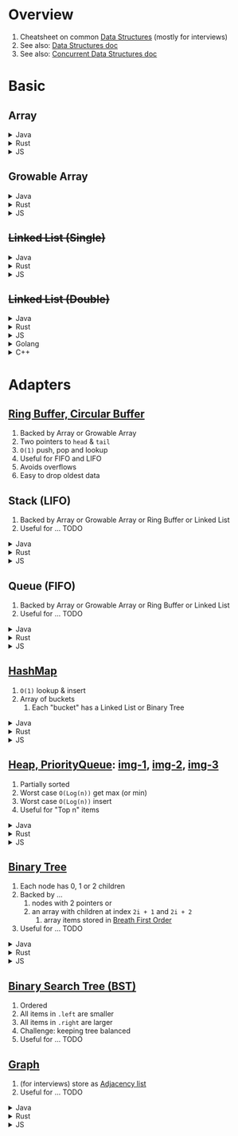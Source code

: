 # Overview
1. Cheatsheet on common [Data Structures](https://en.wikipedia.org/wiki/Abstract_data_type) (mostly for interviews)
1. See also: [Data Structures doc](./data-structures.md)
1. See also: [Concurrent Data Structures doc](./data-structures.concurrent.md)


# Basic

## Array

<details>
    <summary>Java</summary>

- [Java Spec](https://docs.oracle.com/javase/specs/jls/se8/html/jls-10.html)
- heap allocated
- length is **NOT** part of the type

```java
// TODO: int array example
// TODO: 2d int array example
```

</details>

<details>
    <summary>Rust</summary>

- [Rust array doc](https://doc.rust-lang.org/std/primitive.array.html)
- known, fixed size at compile time, stack allocated

```rust
// TODO: int array example
// TODO: 2d int array example
```

</details>

<details>
    <summary>JS</summary>

- TODO

```js
// TODO: number array example
// TODO: 2d number array example
```

</details>


## Growable Array

<details>
    <summary>Java</summary>

- [`java.util.ArrayList`](https://docs.oracle.com/en/java/javase/22/docs/api/java.base/java/util/ArrayList.html)

```java
// TODO: number arraylist example
// TODO: 2d number arraylist example
```

</details>

<details>
    <summary>Rust</summary>

- [`Vec`](https://doc.rust-lang.org/std/vec/struct.Vec.html)

```rust
// TODO: i32 vec example
// TODO: 2d i32 vec example
```

</details>

<details>
    <summary>JS</summary>

- TODO

```js
// TODO: number array example
// TODO: 2d number array example
```

</details>


## ~~Linked List (Single)~~

<details>
    <summary>Java</summary>

```java
class Node {
    int value;
    Node next;
}
```

</details>

<details>
    <summary>Rust</summary>

```rust
// TODO
```

</details>

<details>
    <summary>JS</summary>

```js
// TODO
```

</details>


## ~~Linked List (Double)~~

<details>
    <summary>Java</summary>

- [`LinkedList`](https://docs.oracle.com/en%2Fjava%2Fjavase%2F22%2Fdocs%2Fapi%2F%2F/java.base/java/util/LinkedList.html)

- Alternative:

```java
class Node {
    int value;
    Node next;
    Node prev;
}
```

</details>

<details>
    <summary>Rust</summary>

- TODO: https://doc.rust-lang.org/std/collections/struct.LinkedList.html
- TODO: Make a `struct` <-- TODO: non-trivial because of Option, Pin, Rc, etc

```rust
//TODO
```

</details>

<details>
    <summary>JS</summary>

- simple object example
```
//TODO
```

</details>

<details>
    <summary>Golang</summary>

- TODO: simple struct example
```
//TODO
```

</details>

<details>
    <summary>C++</summary>

- [list](https://en.cppreference.com/w/cpp/container/list)
```c++
//TODO
```

</details>




# Adapters

## [Ring Buffer, Circular Buffer](https://en.wikipedia.org/wiki/Circular_buffer)
1. Backed by Array or Growable Array
1. Two pointers to `head` & `tail`
1. `O(1)` push, pop and lookup
1. Useful for FIFO and LIFO
1. Avoids overflows
1. Easy to drop oldest data


## Stack (LIFO)
1. Backed by Array or Growable Array or Ring Buffer or Linked List
1. Useful for ... TODO

<details>
    <summary>Java</summary>

- Use [`java.util.Stack`](https://docs.oracle.com/en%2Fjava%2Fjavase%2F22%2Fdocs%2Fapi%2F%2F/java.base/java/util/Stack.html) (only for interviews, never in practice)
    - Backed by [`java.util.Vector`](https://docs.oracle.com/en/java/javase/21/docs/api/java.base/java/util/Vector.html), which is `synchronized` (threadsafe, but slow)
    - [`.push()`](https://docs.oracle.com/en%2Fjava%2Fjavase%2F22%2Fdocs%2Fapi%2F%2F/java.base/java/util/Stack.html#push(java.lang.Object))
    - [`.pop()`](https://docs.oracle.com/en%2Fjava%2Fjavase%2F22%2Fdocs%2Fapi%2F%2F/java.base/java/util/Stack.html#pop())
    - [`.empty()`](https://docs.oracle.com/en%2Fjava%2Fjavase%2F22%2Fdocs%2Fapi%2F%2F/java.base/java/util/Stack.html#empty())
    - [`.peek()`](https://docs.oracle.com/en%2Fjava%2Fjavase%2F22%2Fdocs%2Fapi%2F%2F/java.base/java/util/Stack.html#peek())

```java
// TODO
```

</details>

<details>
    <summary>Rust</summary>

```rust
// TODO
```

</details>

<details>
    <summary>JS</summary>

```js
// TODO
```

</details>


## Queue (FIFO)
1. Backed by Array or Growable Array or Ring Buffer or Linked List
1. Useful for ... TODO

<details>
    <summary>Java</summary>

- Use [`java.util.LinkedList`](https://docs.oracle.com/en%2Fjava%2Fjavase%2F22%2Fdocs%2Fapi%2F%2F/java.base/java/util/LinkedList.html)
    - [`.offer(...)`](https://docs.oracle.com/en%2Fjava%2Fjavase%2F22%2Fdocs%2Fapi%2F%2F/java.base/java/util/Queue.html#offer(E))
    - [`.poll()`](https://docs.oracle.com/en%2Fjava%2Fjavase%2F22%2Fdocs%2Fapi%2F%2F/java.base/java/util/Queue.html#poll())
    - [`.peek()`](https://docs.oracle.com/en%2Fjava%2Fjavase%2F22%2Fdocs%2Fapi%2F%2F/java.base/java/util/Queue.html#peek())
    - [`.isEmpty()`](https://docs.oracle.com/en%2Fjava%2Fjavase%2F22%2Fdocs%2Fapi%2F%2F/java.base/java/util/Collection.html#isEmpty())

```java
// TODO
```

</details>

<details>
    <summary>Rust</summary>

```rust
// TODO
```

</details>

<details>
    <summary>JS</summary>

```js
// TODO
```

</details>


## [HashMap](https://en.wikipedia.org/wiki/Hash_table)
1. `O(1)` lookup & insert
1. Array of buckets
    1. Each "bucket" has a Linked List or Binary Tree

<details>
    <summary>Java</summary>

```java
// TODO
```

</details>

<details>
    <summary>Rust</summary>

```rust
// TODO
```

</details>

<details>
    <summary>JS</summary>

```js
// TODO
```

</details>


## [Heap, PriorityQueue](https://en.wikipedia.org/wiki/Heap_(data_structure)): [img-1](./diagrams/heap-1.png), [img-2](./diagrams/heap-2.png), [img-3](./diagrams/heap-3.png)
1. Partially sorted
1. Worst case `O(Log(n))` get max (or min)
1. Worst case `O(Log(n))` insert
1. Useful for "Top n" items

<details>
    <summary>Java</summary>

```java
// TODO
```

</details>

<details>
    <summary>Rust</summary>

```rust
// TODO
```

</details>

<details>
    <summary>JS</summary>

```js
// TODO
```

</details>


## [Binary Tree](https://en.wikipedia.org/wiki/Binary_tree)
1. Each node has 0, 1 or 2 children
1. Backed by ...
    1. nodes with 2 pointers or
    1. an array with children at index `2i + 1` and `2i + 2`
        1. array items stored in [Breath First Order](TODO)
1. Useful for ... TODO

<details>
    <summary>Java</summary>

```java
public class Node {
    int value;
    Node left;
    Node right;
}
```

</details>

<details>
    <summary>Rust</summary>

```rust
// TODO
```

</details>

<details>
    <summary>JS</summary>

```js
// TODO
```

</details>



## [Binary Search Tree (BST)](https://en.wikipedia.org/wiki/Binary_search_tree)
1. Ordered
1. All items in `.left` are smaller
1. All items in `.right` are larger
1. Challenge: keeping tree balanced
1. Useful for ... TODO


## [Graph](https://en.wikipedia.org/wiki/Adjacency_list)
1. (for interviews) store as [Adjacency list](https://en.wikipedia.org/wiki/Adjacency_list)
1. Useful for ... TODO

<details>
    <summary>Java</summary>

```java
// TODO
```

</details>

<details>
    <summary>Rust</summary>

```rust
// TODO
```

</details>

<details>
    <summary>JS</summary>

```js
// TODO
```

</details>
